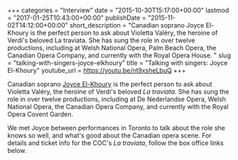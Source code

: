 +++
categories = "Interview"
date = "2015-10-30T15:17:00+00:00"
lastmod = "2017-01-25T10:43:00+00:00"
publishDate = "2015-11-02T14:12:00+00:00"
short_description = "Canadian soprano Joyce El-Khoury is the perfect person to ask about Violetta Valéry, the heroine of Verdi's beloved La traviata. She has sung the role in over twelve productions, including at Welsh National Opera, Palm Beach Opera, the Canadian Opera Company, and currently with the Royal Opera House. "
slug = "talking-with-singers-joyce-elkhoury"
title = "Talking with singers: Joyce El-Khoury"
youtube_url = https://youtu.be/nt9xsheLbuQ
+++

Canadian soprano [Joyce El-Khoury](/scene/people/joyce-el-khoury/) is the perfect person to ask about Violetta Valéry, the heroine of Verdi's beloved *La traviata*. She has sung the role in over twelve productions, including at De Nederlandse Opera, Welsh National Opera, the Canadian Opera Company, and currently with the Royal Opera Covent Garden. 

We met Joyce between performances in Toronto to talk about the role she knows so well, and what's good about the Canadian opera scene. For details and ticket info for the COC's *La traviata*, follow the box office links below.
